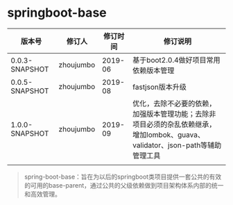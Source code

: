 # springboot-base 



| 版本号         | 修订人 | 修订时间 | 修订说明                                                     |
| -------------- | ------ | -------- | ------------------------------------------------------------ |
| 0.0.3-SNAPSHOT | zhoujumbo | 2019-06  | 基于boot2.0.4做好项目常用依赖版本管理                        |
| 0.0.5-SNAPSHOT | zhoujumbo | 2019-08  | fastjson版本升级                                             |
| 1.0.0-SNAPSHOT | zhoujumbo | 2019-09  | 优化，去除不必要的依赖，加强版本管理功能；去除非项目必须的杂乱依赖继承，增加lombok、guava、validator、json-path等辅助管理工具 |
|                |        |          |                                                              |



>  spring-boot-base：旨在为以后的springboot类项目提供一套公共的有效的可用的base-parent，通过公共的父级依赖做到项目架构体系内部的统一和高效管理。